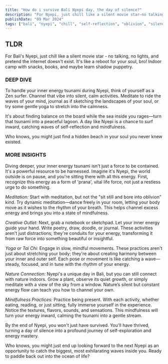 ```yaml
---
title: "How do i survive Bali Nyepi day, the day of silence?"
description: "For Nyepi, just chill like a silent movie star—no talking, no lights, and pretend the internet doesn't exist. It's like a reboot for your soul, bro!"
publishDate: "09 Mar 2024"
tags: ["bali", "nyepi", "chill", "self-reflection", "oblivion", "silence", "zen", "meditation"]
---
```


## TLDR

For Bali's Nyepi, just chill like a silent movie star - no talking, no lights, and pretend the internet doesn't exist. It's like a reboot for your soul, bro! Indoor camp with snacks, books, and maybe learn shadow puppetry.

### DEEP DIVE

To handle your inner energy tsunami during Nyepi, think of yourself as a Zen surfer. Channel that vibe into silent, calm activities. Meditate to ride the waves of your mind, journal as if sketching the landscapes of your soul, or try some gentle yoga to stretch into the calmness.

It's about finding balance on the board while the sea inside you rages—turn that tsunami into a peaceful lagoon. A day like Nyepi is a chance to surf inward, catching waves of self-reflection and mindfulness.

Who knows, you might just find a hidden beach in your soul you never knew existed.

### MORE INSIGHTS

Diving deeper, your inner energy tsunami isn't just a force to be contained. It's a powerful resource to be harnessed. Imagine it's Nyepi, the world outside is on pause, and you're sitting there with all this energy. First, recognize this energy as a form of 'prana', vital life force, not just a restless urge to do something.

_Meditation:_
Start with meditation, but not the "sit still and bore into oblivion" kind. Try dynamic meditation—dance freely in your room, letting your body move as it wishes to the rhythm of your breath. This helps channel excess energy and brings you into a state of mindfulness.

_Creative Outlet:_
Next, grab a notebook or sketchpad. Let your inner energy guide your hand. Write poetry, draw, doodle, or journal. These activities aren't just distractions; they're conduits for your energy, transforming it from raw force into something beautiful or insightful.

_Yoga or Tai Chi:_
Engage in slow, mindful movements. These practices aren't just about stretching your body; they're about creating harmony between your inner and outer self. Each pose or movement is like catching a wave—steady, focused, and in tune with the rhythm of your energy.

_Nature Connection:_
Nyepi's a unique day in Bali, but you can still connect with nature indoors. Grow a plant, observe its quiet growth, or simply meditate with a view of the sky from a window. Nature’s silent but constant energy flow can teach you how to channel your own.

_Mindfulness Practices:_
Practice being present. With each activity, whether eating, reading, or just sitting, fully immerse yourself in the experience. Notice the textures, flavors, sounds, and sensations. This mindfulness will turn your energy inward, calming the tsunami into a gentle stream.

By the end of Nyepi, you won't just have survived. You'll have thrived, turning a day of silence into a profound journey of self-exploration and energy mastery.

Who knows, you might just end up looking forward to the next Nyepi as an opportunity to catch the biggest, most exhilarating waves inside you. Ready to paddle back out into the ocean of life?
